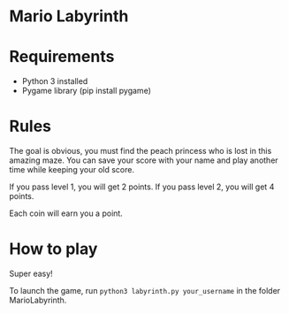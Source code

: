 # Mario Labyrinth

# Requirements

- Python 3 installed
- Pygame library (pip install pygame)

# Rules

The goal is obvious, you must find the peach princess who is lost in this amazing maze.
You can save your score with your name and play another time while keeping your old score.

If you pass level 1, you will get 2 points.
If you pass level 2, you will get 4 points.

Each coin will earn you a point.

# How to play

Super easy!

To launch the game, run `python3 labyrinth.py your_username` in the folder MarioLabyrinth.

